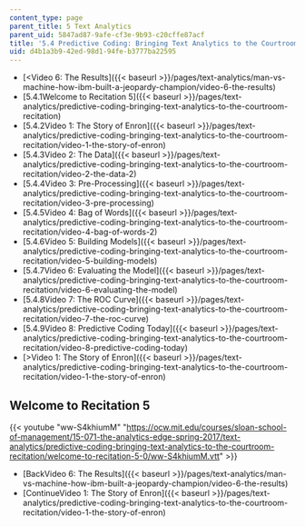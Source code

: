 ```yaml
---
content_type: page
parent_title: 5 Text Analytics
parent_uid: 5847ad87-9afe-cf3e-9b93-c20cffe87acf
title: '5.4 Predictive Coding: Bringing Text Analytics to the Courtroom  (Recitation)'
uid: d4b1a3b9-42ed-98d1-94fe-b3777ba22595
---
```


*   [<Video 6: The Results]({{< baseurl >}}/pages/text-analytics/man-vs-machine-how-ibm-built-a-jeopardy-champion/video-6-the-results)
*   [5.4.1Welcome to Recitation 5]({{< baseurl >}}/pages/text-analytics/predictive-coding-bringing-text-analytics-to-the-courtroom-recitation)
*   [5.4.2Video 1: The Story of Enron]({{< baseurl >}}/pages/text-analytics/predictive-coding-bringing-text-analytics-to-the-courtroom-recitation/video-1-the-story-of-enron)
*   [5.4.3Video 2: The Data]({{< baseurl >}}/pages/text-analytics/predictive-coding-bringing-text-analytics-to-the-courtroom-recitation/video-2-the-data-2)
*   [5.4.4Video 3: Pre-Processing]({{< baseurl >}}/pages/text-analytics/predictive-coding-bringing-text-analytics-to-the-courtroom-recitation/video-3-pre-processing)
*   [5.4.5Video 4: Bag of Words]({{< baseurl >}}/pages/text-analytics/predictive-coding-bringing-text-analytics-to-the-courtroom-recitation/video-4-bag-of-words-2)
*   [5.4.6Video 5: Building Models]({{< baseurl >}}/pages/text-analytics/predictive-coding-bringing-text-analytics-to-the-courtroom-recitation/video-5-building-models)
*   [5.4.7Video 6: Evaluating the Model]({{< baseurl >}}/pages/text-analytics/predictive-coding-bringing-text-analytics-to-the-courtroom-recitation/video-6-evaluating-the-model)
*   [5.4.8Video 7: The ROC Curve]({{< baseurl >}}/pages/text-analytics/predictive-coding-bringing-text-analytics-to-the-courtroom-recitation/video-7-the-roc-curve)
*   [5.4.9Video 8: Predictive Coding Today]({{< baseurl >}}/pages/text-analytics/predictive-coding-bringing-text-analytics-to-the-courtroom-recitation/video-8-predictive-coding-today)
*   [\>Video 1: The Story of Enron]({{< baseurl >}}/pages/text-analytics/predictive-coding-bringing-text-analytics-to-the-courtroom-recitation/video-1-the-story-of-enron)

Welcome to Recitation 5
-----------------------

{{< youtube "ww-S4khiumM" "https://ocw.mit.edu/courses/sloan-school-of-management/15-071-the-analytics-edge-spring-2017/text-analytics/predictive-coding-bringing-text-analytics-to-the-courtroom-recitation/welcome-to-recitation-5-0/ww-S4khiumM.vtt" >}}

*   [BackVideo 6: The Results]({{< baseurl >}}/pages/text-analytics/man-vs-machine-how-ibm-built-a-jeopardy-champion/video-6-the-results)
*   [ContinueVideo 1: The Story of Enron]({{< baseurl >}}/pages/text-analytics/predictive-coding-bringing-text-analytics-to-the-courtroom-recitation/video-1-the-story-of-enron)